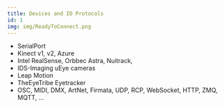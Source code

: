 ```yaml
---
title: Devices and IO Protocols
id: 1
img: img/ReadyToConnect.png
---
```


* SerialPort
* Kinect v1, v2, Azure
* Intel RealSense, Orbbec Astra, Nuitrack,
* IDS-Imaging uEye cameras
* Leap Motion
* TheEyeTribe Eyetracker
* OSC, MIDI, DMX, ArtNet, Firmata, UDP, RCP, WebSocket, HTTP, ZMQ, MQTT, ...
